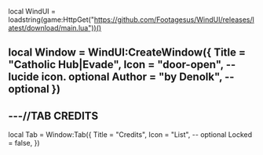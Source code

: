 local WindUI = loadstring(game:HttpGet("https://github.com/Footagesus/WindUI/releases/latest/download/main.lua"))()

local Window = WindUI:CreateWindow({
    Title = "Catholic Hub|Evade",
    Icon = "door-open", -- lucide icon. optional
    Author = "by Denolk", -- optional
})
--------------------------------------
---//TAB CREDITS
--------------------------------------
local Tab = Window:Tab({
    Title = "Credits",
    Icon = "List", -- optional
    Locked = false,
})
